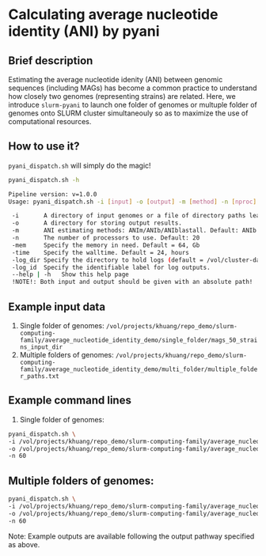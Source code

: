 # Calculating average nucleotide identity (ANI) by pyani

## Brief description
Estimating the average nucleotide idenity (ANI) between genomic sequences (including MAGs) has become a common practice to understand how closely two genomes (representing strains) are related. Here, we introduce `slurm-pyani` to launch one folder of genomes or multuple folder of genomes onto SLURM cluster simultaneouly so as to maximize the use of computational resources. <br>

## How to use it?
`pyani_dispatch.sh` will simply do the magic!

~~~Bash
pyani_dispatch.sh -h

Pipeline version: v=1.0.0
Usage: pyani_dispatch.sh -i [input] -o [output] -m [method] -n [nproc]

 -i       A directory of input genomes or a file of directory paths leading input genomes.
 -o       A directory for storing output results.
 -m       ANI estimating methods: ANIm/ANIb/ANIblastall. Default: ANIb.
 -n       The number of processors to use. Default: 20
 -mem     Specify the memory in need. Default = 64, Gb
 -time    Specify the walltime. Default = 24, hours
 -log_dir Specify the directory to hold logs (default = /vol/cluster-data/khuang/slurm_logs)
 -log_id  Specify the identifiable label for log outputs.
 --help | -h   Show this help page
 !NOTE!: Both input and output should be given with an absolute path!
~~~

## Example input data

1. Single folder of genomes: `/vol/projects/khuang/repo_demo/slurm-computing-family/average_nucleotide_identity_demo/single_folder/mags_50_strains_input_dir`
2. Multiple folders of genomes: `/vol/projects/khuang/repo_demo/slurm-computing-family/average_nucleotide_identity_demo/multi_folder/multiple_folder_paths.txt`

## Example command lines
1. Single folder of genomes:
~~~Bash
pyani_dispatch.sh \ 
-i /vol/projects/khuang/repo_demo/slurm-computing-family/average_nucleotide_identity_demo/single_folder/mags_50_strains_input_dir \
-o /vol/projects/khuang/repo_demo/slurm-computing-family/average_nucleotide_identity_demo/single_folder/mags_50_strains_output_dir \
-n 60
~~~

## Multiple folders of genomes:
~~~Bash
pyani_dispatch.sh \
-i /vol/projects/khuang/repo_demo/slurm-computing-family/average_nucleotide_identity_demo/multi_folder/multiple_folder_paths.txt \
-o /vol/projects/khuang/repo_demo/slurm-computing-family/average_nucleotide_identity_demo/multi_folder/multiple_folder_outputs \
-n 60
~~~

Note: Example outputs are available following the output pathway specified as above.